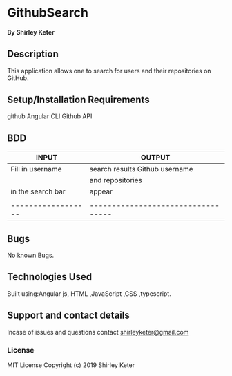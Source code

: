 # GithubSearch
#### By **Shirley Keter**

## Description
This application allows one to search for users and their repositories on GitHub.

## Setup/Installation Requirements
github
Angular CLI
Github API

## BDD

|  INPUT           |           OUTPUT                 |
|------------------|----------------------------------|
|Fill in username  | search results  Github username  |             
|                  |                 and repositories |
|in the search bar |                 appear           |
|                  |                                  |
|------------------|----------------------------------|


## Bugs

No known Bugs.

## Technologies Used

Built using:Angular js,
HTML ,JavaScript ,CSS ,typescript.

## Support and contact details

Incase of issues and questions contact shirleyketer@gmail.com

### License

MIT License
Copyright (c) 2019 Shirley Keter







